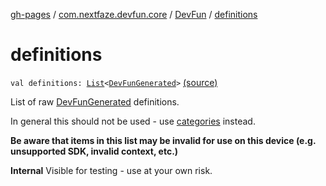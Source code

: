 [gh-pages](../../index.md) / [com.nextfaze.devfun.core](../index.md) / [DevFun](index.md) / [definitions](./definitions.md)

# definitions

`val definitions: `[`List`](https://kotlinlang.org/api/latest/jvm/stdlib/kotlin.collections/-list/index.html)`<`[`DevFunGenerated`](../../com.nextfaze.devfun.generated/-dev-fun-generated/index.md)`>` [(source)](https://github.com/NextFaze/dev-fun/tree/master/devfun/src/main/java/com/nextfaze/devfun/core/DevFun.kt#L474)

List of raw [DevFunGenerated](../../com.nextfaze.devfun.generated/-dev-fun-generated/index.md) definitions.

In general this should not be used - use [categories](categories.md) instead.

**Be aware that items in this list may be invalid for use on this device (e.g. unsupported SDK, invalid context, etc.)**

**Internal**
Visible for testing - use at your own risk.

